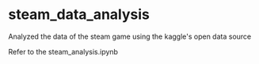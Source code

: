 # steam_data_analysis
Analyzed the data of the steam game using the kaggle's open data source

Refer to the steam_analysis.ipynb
